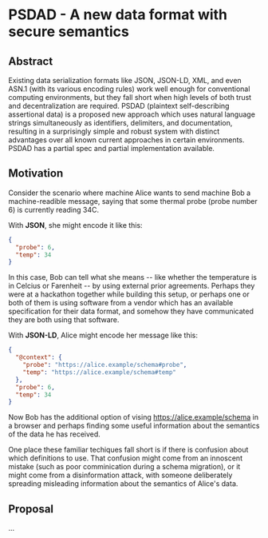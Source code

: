 
# PSDAD - A new data format with secure semantics

## Abstract

Existing data serialization formats like JSON, JSON-LD, XML, and even
ASN.1 (with its various encoding rules) work well enough for
conventional computing environments, but they fall short when high
levels of both trust and decentralization are required. PSDAD
(plaintext self-describing assertional data) is a proposed new
approach which uses natural language strings simultaneously as
identifiers, delimiters, and documentation, resulting in a
surprisingly simple and robust system with distinct advantages over
all known current approaches in certain environments.  PSDAD has a
partial spec and partial implementation available.

## Motivation

Consider the scenario where machine Alice wants to send machine Bob a
machine-readible message, saying that some thermal probe (probe number
6) is currently reading 34C.

With **JSON**, she might encode it like this:

```json
{ 
  "probe": 6, 
  "temp": 34 
}
```

In this case, Bob can tell what she means -- like whether the
temperature is in Celcius or Farenheit -- by using external prior
agreements.  Perhaps they were at a hackathon together while building
this setup, or perhaps one or both of them is using software from a
vendor which has an available specification for their data format, and
somehow they have communicated they are both using that software.

With **JSON-LD**, Alice might encode her message like this:
```json
{
  "@context": {
    "probe": "https://alice.example/schema#probe",
    "temp": "https://alice.example/schema#temp"
  },
  "probe": 6, 
  "temp": 34 
}
```

Now Bob has the additional option of vising
https://alice.example/schema in a browser and perhaps finding some
useful information about the semantics of the data he has received.

One place these familiar techiques fall short is if there is confusion
about which definitions to use. That confusion might come from an
innoscent mistake (such as poor comminication during a schema migration), or it
might come from a disinformation attack, with someone deliberately
spreading misleading information about the semantics of Alice's data.






## Proposal

...
